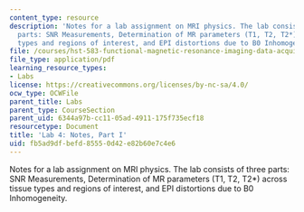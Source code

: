 ```yaml
---
content_type: resource
description: 'Notes for a lab assignment on MRI physics. The lab consists of three
  parts: SNR Measurements, Determination of MR parameters (T1, T2, T2*) across tissue
  types and regions of interest, and EPI distortions due to B0 Inhomogeneity.'
file: /courses/hst-583-functional-magnetic-resonance-imaging-data-acquisition-and-analysis-fall-2008/fb5ad9dfbefd85550d42e82b60e7c4e6_lab4a_notes.pdf
file_type: application/pdf
learning_resource_types:
- Labs
license: https://creativecommons.org/licenses/by-nc-sa/4.0/
ocw_type: OCWFile
parent_title: Labs
parent_type: CourseSection
parent_uid: 6344a97b-cc11-05ad-4911-175f735ecf18
resourcetype: Document
title: 'Lab 4: Notes, Part I'
uid: fb5ad9df-befd-8555-0d42-e82b60e7c4e6
---
```

Notes for a lab assignment on MRI physics. The lab consists of three parts: SNR Measurements, Determination of MR parameters (T1, T2, T2*) across tissue types and regions of interest, and EPI distortions due to B0 Inhomogeneity.